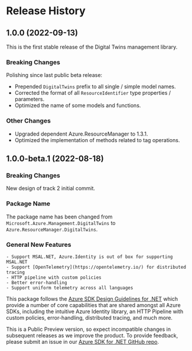 # Release History

## 1.0.0 (2022-09-13)

This is the first stable release of the Digital Twins management library.

### Breaking Changes

Polishing since last public beta release:
- Prepended `DigitalTwins` prefix to all single / simple model names.
- Corrected the format of all `ResourceIdentifier` type properties / parameters.
- Optimized the name of some models and functions.

### Other Changes

- Upgraded dependent Azure.ResourceManager to 1.3.1.
- Optimized the implementation of methods related to tag operations.

## 1.0.0-beta.1 (2022-08-18)

### Breaking Changes

New design of track 2 initial commit.

### Package Name

The package name has been changed from `Microsoft.Azure.Management.DigitalTwins` to `Azure.ResourceManager.DigitalTwins`.

### General New Features

    - Support MSAL.NET, Azure.Identity is out of box for supporting MSAL.NET
    - Support [OpenTelemetry](https://opentelemetry.io/) for distributed tracing
    - HTTP pipeline with custom policies
    - Better error-handling
    - Support uniform telemetry across all languages

This package follows the [Azure SDK Design Guidelines for .NET](https://azure.github.io/azure-sdk/dotnet_introduction.html) which provide a number of core capabilities that are shared amongst all Azure SDKs, including the intuitive Azure Identity library, an HTTP Pipeline with custom policies, error-handling, distributed tracing, and much more.

This is a Public Preview version, so expect incompatible changes in subsequent releases as we improve the product. To provide feedback, please submit an issue in our [Azure SDK for .NET GitHub repo](https://github.com/Azure/azure-sdk-for-net/issues).
